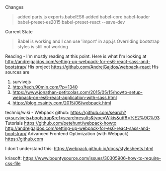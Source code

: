Changes
> added parts.js exports.babelES6
> added babel-core babel-loader babel-preset-es2015 babel-preset-react --save-dev

Current State
> Babel is working and I can use 'import' in app.js
> Overriding bootstrap styles is still not working




Reading - I'm mostly reading at this point. Here is what I'm looking at
http://andrejgajdos.com/setting-up-webpack-for-es6-react-sass-and-bootstrap/
His project
https://github.com/AndrejGajdos/webpack-react
His sources are
1) survivejs
2) http://tech.90min.com/?p=1340
3) https://www.jonathan-petitcolas.com/2015/05/15/howto-setup-webpack-on-es6-react-application-with-sass.html
4) https://blog.csainty.com/2015/06/webpack.html


techniq/wiki - Webpack
github: https://github.com/search?q=survivejs+bootstrap&ref=searchresults&type=Wikis&utf8=%E2%9C%93
Tutorials https://github.com/petehunt/webpack-howto http://andrejgajdos.com/setting-up-webpack-for-es6-react-sass-and-bootstrap/ Advanced Frontend Optimization (with Webpack) https://github.com

I don't understand this: https://webpack.github.io/docs/stylesheets.html


kriasoft: https://www.bountysource.com/issues/30305906-how-to-require-css-file
